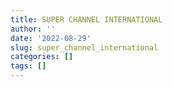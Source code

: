 ```yaml
---
title: SUPER CHANNEL INTERNATIONAL
author: ''
date: '2022-08-29'
slug: super_channel_international
categories: []
tags: []
---
```

